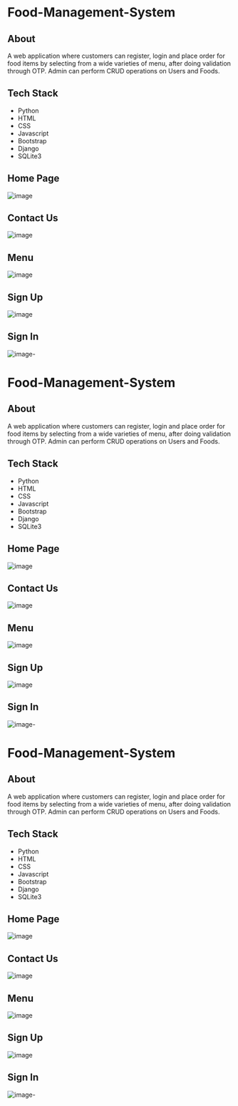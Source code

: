 
# Food-Management-System
## About
A web application where customers can register, login and place order for food items by selecting from a wide varieties of menu, after doing validation through OTP. Admin can perform CRUD operations on Users and Foods.
## Tech Stack
* Python
* HTML
* CSS
* Javascript
* Bootstrap
* Django
* SQLite3
## Home Page
![image](https://user-images.githubusercontent.com/71250503/195299943-6e10fcab-8b77-4543-a107-63e70082119d.png)
## Contact Us
![image](https://user-images.githubusercontent.com/71250503/195301730-6fdafee9-e26d-4fd8-b580-c5d74b4d6aae.png)
## Menu
![image](https://user-images.githubusercontent.com/71250503/195302177-68e5877f-e86d-41b7-af58-8ffc22154a80.png)
## Sign Up
![image](https://user-images.githubusercontent.com/71250503/195301911-2677d484-75df-487f-b9da-d778ed3e252a.png)
## Sign In
![image](https://user-images.githubusercontent.com/71250503/195302611-f0cc562d-138e-40db-b567-06e6a87b75e7.png)-

# Food-Management-System
## About
A web application where customers can register, login and place order for food items by selecting from a wide varieties of menu, after doing validation through OTP. Admin can perform CRUD operations on Users and Foods.
## Tech Stack
* Python
* HTML
* CSS
* Javascript
* Bootstrap
* Django
* SQLite3
## Home Page
![image](https://user-images.githubusercontent.com/71250503/195299943-6e10fcab-8b77-4543-a107-63e70082119d.png)
## Contact Us
![image](https://user-images.githubusercontent.com/71250503/195301730-6fdafee9-e26d-4fd8-b580-c5d74b4d6aae.png)
## Menu
![image](https://user-images.githubusercontent.com/71250503/195302177-68e5877f-e86d-41b7-af58-8ffc22154a80.png)
## Sign Up
![image](https://user-images.githubusercontent.com/71250503/195301911-2677d484-75df-487f-b9da-d778ed3e252a.png)
## Sign In
![image](https://user-images.githubusercontent.com/71250503/195302611-f0cc562d-138e-40db-b567-06e6a87b75e7.png)-

# Food-Management-System
## About
A web application where customers can register, login and place order for food items by selecting from a wide varieties of menu, after doing validation through OTP. Admin can perform CRUD operations on Users and Foods.
## Tech Stack
* Python
* HTML
* CSS
* Javascript
* Bootstrap
* Django
* SQLite3
## Home Page
![image](https://user-images.githubusercontent.com/71250503/195299943-6e10fcab-8b77-4543-a107-63e70082119d.png)
## Contact Us
![image](https://user-images.githubusercontent.com/71250503/195301730-6fdafee9-e26d-4fd8-b580-c5d74b4d6aae.png)
## Menu
![image](https://user-images.githubusercontent.com/71250503/195302177-68e5877f-e86d-41b7-af58-8ffc22154a80.png)
## Sign Up
![image](https://user-images.githubusercontent.com/71250503/195301911-2677d484-75df-487f-b9da-d778ed3e252a.png)
## Sign In
![image](https://user-images.githubusercontent.com/71250503/195302611-f0cc562d-138e-40db-b567-06e6a87b75e7.png)-
